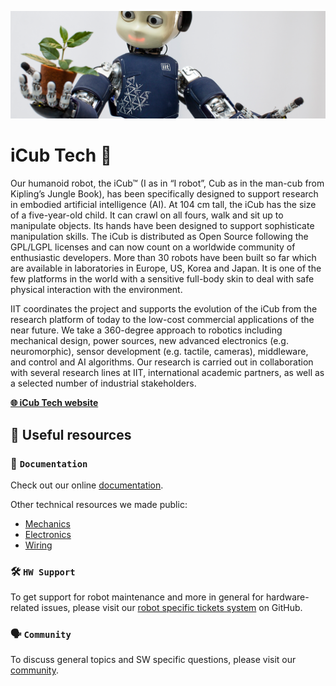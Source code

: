 ![icub](https://github.com/icub-tech-iit/.github/blob/master/profile/assets/icub.png)

# iCub Tech 🤖

Our humanoid robot, the iCub™ (I as in “I robot”, Cub as in the man-cub from Kipling’s Jungle Book), has been specifically designed
to support research in embodied artificial intelligence (AI). At 104 cm tall, the iCub has the size of a five-year-old child.
It can crawl on all fours, walk and sit up to manipulate objects. Its hands have been designed to support sophisticate manipulation skills.
The iCub is distributed as Open Source following the GPL/LGPL licenses and can now count on a worldwide community of enthusiastic developers.
More than 30 robots have been built so far which are available in laboratories in Europe, US, Korea and Japan. It is one of the few platforms
in the world with a sensitive full-body skin to deal with safe physical interaction with the environment.

IIT coordinates the project and supports the evolution of the iCub from the research platform of today to the low-cost commercial applications
of the near future. We take a 360-degree approach to robotics including mechanical design, power sources, new advanced electronics
(e.g. neuromorphic), sensor development (e.g. tactile, cameras), middleware, and control and AI algorithms. Our research is carried out in
collaboration with several research lines at IIT, international academic partners, as well as a selected number of industrial stakeholders.

[**🌐 iCub Tech website**](https://www.iit.it/web/icub-tech)

## 🔗 Useful resources

### 📖 `Documentation`
Check out our online [documentation](https://icub-tech-iit.github.io/documentation).

Other technical resources we made public:
- [Mechanics](https://github.com/icub-tech-iit/cad-mechanics-public)
- [Electronics](https://github.com/icub-tech-iit/electronics-boards-public)
- [Wiring](https://github.com/icub-tech-iit/electronics-wiring-public)

### 🛠 `HW Support`
To get support for robot maintenance and more in general for hardware-related issues, please visit our [robot specific tickets system](https://github.com/robotology/icub-tech-support) on GitHub.

### 🗣️ `Community`
To discuss general topics and SW specific questions, please visit our [community](https://github.com/robotology/community).
